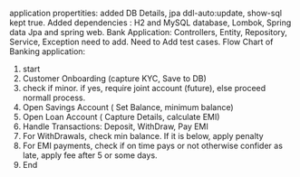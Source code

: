 application propertities: added DB Details, jpa ddl-auto:update, show-sql kept true.
Added dependencies : H2 and MySQL database, Lombok, Spring data Jpa and spring web.
Bank Application: Controllers, Entity, Repository, Service, Exception need to add.
Need to Add test cases.
Flow Chart of Banking application:
1. start
2. Customer Onboarding (capture KYC, Save to DB)
3. check if minor. if yes, require joint account (future), else proceed normall process.
4. Open Savings Account ( Set Balance, minimum balance)
5. Open Loan Account ( Capture Details, calculate EMI)
6. Handle Transactions: Deposit, WithDraw, Pay EMI
7. For WithDrawals, check min balance. If it is below, apply penalty
8. For EMI payments, check if on time pays or not otherwise confider as late, apply fee after 5 or some days.
9. End
